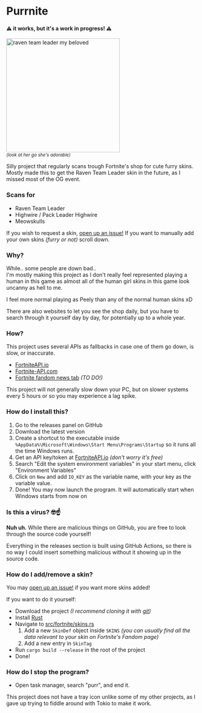# Purrnite
#### ⚠️ it works, but it's a work in progress! ⚠️

<img src="./raven-team-leader.gif" alt="raven team leader my beloved" height="300px" /> <br/>
<small><i>(look at her go she's adorable)</i></small>
<br/>

Silly project that regularly scans trough Fortnite's shop for cute furry skins. <br/>
Mostly made this to get the Raven Team Leader skin in the future, as I missed most of the OG event.

### Scans for
- Raven Team Leader
- Highwire / Pack Leader Highwire
- Meowskulls

If you wish to request a skin, [open up an issue!](https://github.com/FlooferLand/purrnite/issues/new)
If you want to manually add your own skins _(furry or not)_ scroll down.

### Why?
While.. some people are down bad.. <br/>
I'm mostly making this project as I don't really feel represented playing a human in this game
as almost all of the human girl skins in this game look uncanny as hell to me. <br/>

I feel more normal playing as Peely than any of the normal human skins xD

There are also websites to let you see the shop daily,
but you have to search through it yourself day by day, for potentially up to a whole year. <br/>

### How?
This project uses several APIs as fallbacks in case one of them go down, is slow, or inaccurate. <br/>
- [FortniteAPI.io](https://fortniteapi.io/)
- [Fortnite-API.com](https://fortnite-api.com/)
- [Fortnite fandom news tab](https://antifandom.com/fortnite/wiki/Nevermore_Hearts_Pack) _(TO DO!)_

This project will not generally slow down your PC,
but on slower systems every 5 hours or so you may experience a lag spike. <br/>

### How do I install this?
1. Go to the releases panel on GitHub
2. Download the latest version
3. Create a shortcut to the executable inside `%AppData%\Microsoft\Windows\Start Menu\Programs\Startup` so it runs all the time Windows runs.
4. Get an API key/token at [FortniteAPI.io](https://dashboard.fortniteapi.io) _(don't worry it's free)_
5. Search "Edit the system environment variables" in your start menu, click "Environment Variables"
6. Click on `New` and add `IO_KEY` as the variable name, with your key as the variable value.
7. Done! You may now launch the program. It will automatically start when Windows starts from now on

### Is this a virus? 🤓☝️
**Nuh uh.**
While there are malicious things on GitHub, you are free to look through the source code yourself!

Everything in the releases section is built using GitHub Actions,
so there is no way I could insert something malicious without it showing up in the source code.

### How do I add/remove a skin?
You may [open up an issue!](https://github.com/FlooferLand/purrnite/issues/new) if you want more skins added!

If you want to do it yourself:
- Download the project _(I recommend cloning it with [git](https://git-scm.com))_
- Install [Rust](https://rust-lang.com/)
- Navigate to [src/fortnite/skins.rs](./src/fortnite/skins.rs)
    1. Add a new `SkinDef` object inside `SKINS`
       _(you can usually find all the data relevant to your skin on Fortnite's Fandom page)_
    2. Add a new entry in `SkinTag`
- Run `cargo build --release` in the root of the project
- Done!

### How do I stop the program?
- Open task manager, search "purr", and end it.

This project does not have a tray icon unlike some of my other projects, as I gave up trying to fiddle around with Tokio to make it work.
